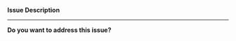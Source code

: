 <!-- Make sure to verify that your submitted issue has not raised in another issue proposal and has not been addressed in any PR. -->

**Issue Description**

<!-- Please describe the issue/feature. -->

<!-- Attach any screenshots or additional information if helpful. -->

---

**Do you want to address this issue?**

<!-- Please state whether you would like to work on this issue. -->

